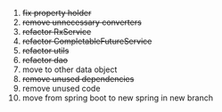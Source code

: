 1. ~~fix property holder~~
2. ~~remove unnecessary converters~~
3. ~~refactor RxService~~
4. ~~refactor CompletableFutureService~~
5. ~~refactor utils~~
6. ~~refactor dao~~
7. move to other data object
8. ~~remove unused dependencies~~
9. remove unused code
10. move from spring boot to new spring in new branch

